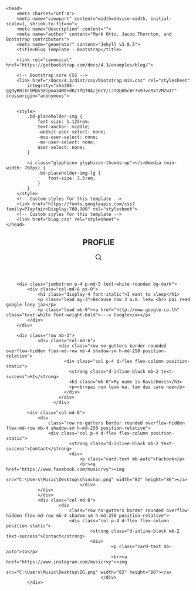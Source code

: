<!DOCTYPE html>
<html>

<head>
    <title>Sleepy</title>

    <head>
        <meta charset="utf-8">
        <meta name="viewport" content="width=device-width, initial-scale=1, shrink-to-fit=no">
        <meta name="description" content="">
        <meta name="author" content="Mark Otto, Jacob Thornton, and Bootstrap contributors">
        <meta name="generator" content="Jekyll v3.8.5">
        <title>Blog Template · Bootstrap</title>

        <link rel="canonical" href="https://getbootstrap.com/docs/4.3/examples/blog/">

        <!-- Bootstrap core CSS -->
        <link href="/docs/4.3/dist/css/bootstrap.min.css" rel="stylesheet"
            integrity="sha384-ggOyR0iXCbMQv3Xipma34MD+dH/1fQ784/j6cY/iJTQUOhcWr7x9JvoRxT2MZw1T" crossorigin="anonymous">


        <style>
            .bd-placeholder-img {
                font-size: 1.125rem;
                text-anchor: middle;
                -webkit-user-select: none;
                -moz-user-select: none;
                -ms-user-select: none;
                user-select: none;
            }

            <i class="glyphicon glyphicon-thumbs-up"></i>@media (min-width: 768px) {
                .bd-placeholder-img-lg {
                    font-size: 3.5rem;
                }
            }
        </style>
        <!-- Custom styles for this template -->
        <link href="https://fonts.googleapis.com/css?family=Playfair+Display:700,900" rel="stylesheet">
        <!-- Custom styles for this template -->
        <link href="blog.css" rel="stylesheet">
    </head>
</head>

<body>
    <div class="container">
        <header class="blog-header py-3">
            <div class="row flex-nowrap justify-content-between align-items-center">
                <h2 class="blog-header-logo text-dark" href="#">PROFLIE</h2>
                <div class="col-4 d-flex justify-content-end align-items-center">
                    <a class="text-muted" href="#">
                        <svg xmlns="http://www.w3.org/2000/svg" width="20" height="20" fill="none" stroke="currentColor"
                            stroke-linecap="round" stroke-linejoin="round" stroke-width="2" class="mx-3" role="img"
                            viewBox="0 0 24 24" focusable="false">
                            <title>Search</title>
                            <circle cx="10.5" cy="10.5" r="7.5"></circle>
                            <path d="M21 21l-5.2-5.2"></path>
                        </svg>
                    </a>
                </div>
            </div>
        </header>


        <div class="jumbotron p-4 p-md-5 text-white rounded bg-dark">
            <div class="col-md-6 px-0">
                <h1 class="display-4 font-italic">I want to sleep</h1>
                <p class="lead my-3">Because now 3 a.m. leaw <br> pai read google loey jaa</p>
                <p class="lead mb-0"><a href="http://www.google.co.th" class="text-white font-weight-bold">---> Google</a></p>
            </div>
        </div>
       
        <div class="row mb-3">
                <div class="col-md-6">
                        <div class="row no-gutters border rounded overflow-hidden flex-md-row mb-4 shadow-sm h-md-250 position-relative">
                          <div class="col p-4 d-flex flex-column position-static">
                            <strong class="d-inline-block mb-2 text-success">HI</strong>
                            <h3 class="mb-0">My name is Ravichmsss</h3>
                            <p><br>pai non leaw na. tam dai care nee</p>
                          </div>
                        </div>
                      </div>

            <div class="col-md-6">
                <div
                    class="row no-gutters border rounded overflow-hidden flex-md-row mb-4 shadow-sm h-md-250 position-relative">
                    <div class="col p-4 d-flex flex-column position-static">
                            <strong class="d-inline-block mb-2 text-success">Contact</strong>
                            <div>
                                <p class="card-text mb-auto">Facbook</p>
                                <br><a href="https://www.facebook.com/musicrvy"><img
                                        src="C:\Users\Music\Desktop\shinchan.png" width="82" height="86"></a>
                                </div>
                </div>
                </div>
                <div class="col-md-6">
                        <div
                            class="row no-gutters border rounded overflow-hidden flex-md-row mb-4 shadow-sm h-md-250 position-relative">
                            <div class="col p-4 d-flex flex-column position-static">
                                    <strong class="d-inline-block mb-2 text-success">Contact</strong>
                                    <div>
                                            <p class="card-text mb-auto">IG</p>
                                            <br><a href="https://www.instagram.com/musicrvy"><img
                                                    src="C:\Users\Music\Desktop\IG.png" width="82" height="86"></a>
                                        </div>
            </div>
               

</body>
<link rel="stylesheet" href="https://stackpath.bootstrapcdn.com/bootstrap/4.3.1/css/bootstrap.min.css"
    integrity="sha384-ggOyR0iXCbMQv3Xipma34MD+dH/1fQ784/j6cY/iJTQUOhcWr7x9JvoRxT2MZw1T" crossorigin="anonymous">

</html>
